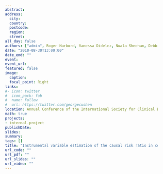 ```yaml
---
abstract: 
address:
  city: 
  country: 
  postcode: 
  region: 
  street: 
all_day: false
authors: ["admin", Roger Harbord, Vanessa Didelez, Nuala Sheehan, Debbie Lawlor, Jonathan Sterne]
date: "2010-08-30T13:00:00"
date_end: ""
event: 
event_url: 
featured: false
image:
  caption: 
  focal_point: Right
links:
#- icon: twitter
#  icon_pack: fab
#  name: Follow
#  url: https://twitter.com/georgecushen
location: Annual Conference of the International Society for Clinical Biostatistics, Montpellier, France
math: true
projects:
- internal-project
publishDate: 
slides: 
summary: 
tags: []
title: "Instrumental variable estimation of the causal risk ratio in cohorts"
url_code: ""
url_pdf: ""
url_slides: ""
url_video: ""
---
```


